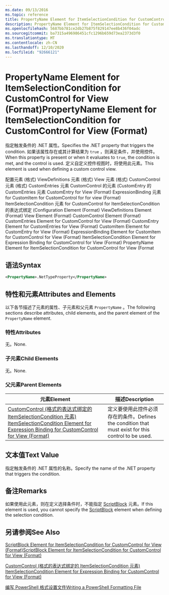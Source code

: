 ```yaml
---
ms.date: 09/13/2016
ms.topic: reference
title: PropertyName Element for ItemSelectionCondition for CustomControl for View (Format)
description: PropertyName Element for ItemSelectionCondition for CustomControl for View (Format)
ms.openlocfilehash: 5687bb781ce2db27b875f829147ee8b436f04adc
ms.sourcegitcommit: ba7315a496986451cfc1296b659d73ea2373d3f0
ms.translationtype: MT
ms.contentlocale: zh-CN
ms.lasthandoff: 12/10/2020
ms.locfileid: "92666121"
---
```

# <a name="propertyname-element-for-itemselectioncondition-for-customcontrol-for-view-format"></a><span data-ttu-id="6fbf2-103">PropertyName Element for ItemSelectionCondition for CustomControl for View (Format)</span><span class="sxs-lookup"><span data-stu-id="6fbf2-103">PropertyName Element for ItemSelectionCondition for CustomControl for View (Format)</span></span>

<span data-ttu-id="6fbf2-104">指定触发条件的 .NET 属性。</span><span class="sxs-lookup"><span data-stu-id="6fbf2-104">Specifies the .NET property that triggers the condition.</span></span> <span data-ttu-id="6fbf2-105">如果该属性存在或其计算结果为 `true` ，则满足条件，并使用控件。</span><span class="sxs-lookup"><span data-stu-id="6fbf2-105">When this property is present or when it evaluates to `true`, the condition is met, and the control is used.</span></span> <span data-ttu-id="6fbf2-106">定义自定义控件视图时，将使用此元素。</span><span class="sxs-lookup"><span data-stu-id="6fbf2-106">This element is used when defining a custom control view.</span></span>

<span data-ttu-id="6fbf2-107">配置元素 (格式) ViewDefinitions 元素 (格式) View 元素 (格式) CustomControl 元素 (格式) CustomEntries 元素 CustomControl 的元素 (CustomEntry 的 CustomEntries 元素 CustomEntry for View (Format) ExpressionBinding 元素 for CustomItem for CustomControl for for view (Format) ItemSelectionCondition 元素 for CustomControl for ItemSelectionCondition 的表达式绑定 (</span><span class="sxs-lookup"><span data-stu-id="6fbf2-107">Configuration Element (Format) ViewDefinitions Element (Format) View Element (Format) CustomControl Element (Format) CustomEntries Element for CustomControl for View (Format) CustomEntry Element for CustomEntries for View (Format) CustomItem Element for CustomEntry for View (Format) ExpressionBinding Element for CustomItem for CustomControl for View (Format) ItemSelectionCondition Element for Expression Binding for CustomControl for View (Format) PropertyName Element for ItemSelectionCondition for CustomControl for View (Format</span></span>

## <a name="syntax"></a><span data-ttu-id="6fbf2-108">语法</span><span class="sxs-lookup"><span data-stu-id="6fbf2-108">Syntax</span></span>

```xml
<PropertyName>.NetTypeProperty</PropertyName>
```

## <a name="attributes-and-elements"></a><span data-ttu-id="6fbf2-109">特性和元素</span><span class="sxs-lookup"><span data-stu-id="6fbf2-109">Attributes and Elements</span></span>

<span data-ttu-id="6fbf2-110">以下各节描述了元素的属性、子元素和父元素 `PropertyName` 。</span><span class="sxs-lookup"><span data-stu-id="6fbf2-110">The following sections describe attributes, child elements, and the parent element of the `PropertyName` element.</span></span>

### <a name="attributes"></a><span data-ttu-id="6fbf2-111">特性</span><span class="sxs-lookup"><span data-stu-id="6fbf2-111">Attributes</span></span>

<span data-ttu-id="6fbf2-112">无。</span><span class="sxs-lookup"><span data-stu-id="6fbf2-112">None.</span></span>

### <a name="child-elements"></a><span data-ttu-id="6fbf2-113">子元素</span><span class="sxs-lookup"><span data-stu-id="6fbf2-113">Child Elements</span></span>

<span data-ttu-id="6fbf2-114">无。</span><span class="sxs-lookup"><span data-stu-id="6fbf2-114">None.</span></span>

### <a name="parent-elements"></a><span data-ttu-id="6fbf2-115">父元素</span><span class="sxs-lookup"><span data-stu-id="6fbf2-115">Parent Elements</span></span>

|<span data-ttu-id="6fbf2-116">元素</span><span class="sxs-lookup"><span data-stu-id="6fbf2-116">Element</span></span>|<span data-ttu-id="6fbf2-117">描述</span><span class="sxs-lookup"><span data-stu-id="6fbf2-117">Description</span></span>|
|-------------|-----------------|
|[<span data-ttu-id="6fbf2-118">CustomControl (格式的表达式绑定的 ItemSelectionCondition 元素) </span><span class="sxs-lookup"><span data-stu-id="6fbf2-118">ItemSelectionCondition Element for Expression Binding for CustomControl for View (Format)</span></span>](./itemselectioncondition-element-for-expressionbinding-for-customcontrol-format.md)|<span data-ttu-id="6fbf2-119">定义要使用此控件必须存在的条件。</span><span class="sxs-lookup"><span data-stu-id="6fbf2-119">Defines the condition that must exist for this control to be used.</span></span>|

## <a name="text-value"></a><span data-ttu-id="6fbf2-120">文本值</span><span class="sxs-lookup"><span data-stu-id="6fbf2-120">Text Value</span></span>

<span data-ttu-id="6fbf2-121">指定触发条件的 .NET 属性的名称。</span><span class="sxs-lookup"><span data-stu-id="6fbf2-121">Specify the name of the .NET property that triggers the condition.</span></span>

## <a name="remarks"></a><span data-ttu-id="6fbf2-122">备注</span><span class="sxs-lookup"><span data-stu-id="6fbf2-122">Remarks</span></span>

<span data-ttu-id="6fbf2-123">如果使用此元素，则在定义选择条件时，不能指定 [ScriptBlock](./scriptblock-element-for-itemselectioncondition-for-customcontrol-for-view-format.md) 元素。</span><span class="sxs-lookup"><span data-stu-id="6fbf2-123">If this element is used, you cannot specify the [ScriptBlock](./scriptblock-element-for-itemselectioncondition-for-customcontrol-for-view-format.md) element when defining the selection condition.</span></span>

## <a name="see-also"></a><span data-ttu-id="6fbf2-124">另请参阅</span><span class="sxs-lookup"><span data-stu-id="6fbf2-124">See Also</span></span>

[<span data-ttu-id="6fbf2-125">ScriptBlock Element for ItemSelectionCondition for CustomControl for View (Format)</span><span class="sxs-lookup"><span data-stu-id="6fbf2-125">ScriptBlock Element for ItemSelectionCondition for CustomControl for View (Format)</span></span>](./scriptblock-element-for-itemselectioncondition-for-customcontrol-for-view-format.md)

[<span data-ttu-id="6fbf2-126">CustomControl (格式的表达式绑定的 ItemSelectionCondition 元素) </span><span class="sxs-lookup"><span data-stu-id="6fbf2-126">ItemSelectionCondition Element for Expression Binding for CustomControl for View (Format)</span></span>](./itemselectioncondition-element-for-expressionbinding-for-customcontrol-format.md)

[<span data-ttu-id="6fbf2-127">编写 PowerShell 格式设置文件</span><span class="sxs-lookup"><span data-stu-id="6fbf2-127">Writing a PowerShell Formatting File</span></span>](./writing-a-powershell-formatting-file.md)
